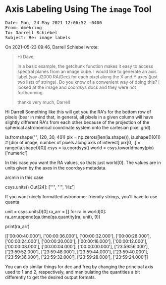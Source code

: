 # Axis Labeling Using The ``image`` Tool

<pre>
Date: Mon, 24 May 2021 12:06:52 -0400
From: dmehring <dmehring@nrao.edu>
To: Darrell Schiebel <drs@nrao.edu>
Subject: Re: image labels
</pre>

On 2021-05-23 09:46, Darrell Schiebel wrote:
> Hi Dave,
> 
> In a basic example, the getchunk function makes it easy to access 
> spectral
> planes from an image cube. I would like to generate an axis label (say
> J2000 RA/Dec) for each pixel along the X and Y axes (just two lists of
> strings). Do you know of a convenient way of doing this? I looked at 
> the
> image and coordsys docs and they were not forthcoming.
> 
> thanks very much,
> Darrell

Hi Darrell
Something like this will get you the RA's for the bottom row of pixels 
(bear in mind that, in general, all pixels in a given column will have 
slightly different RA's from each other because of the projection of the 
spherical astronomical coordinate system onto the cartesian pixel grid).

ia.fromshape("", [20, 30, 40])
pix = np.zeros([len(ia.shape()), ia.shape()[0]]) # [dim of image, number 
of pixels along axis of interest]
pix[0, :] = range(ia.shape()[0])
csys = ia.coordsys()
world = csys.toworldmany(pix)['numeric']


In this case you want the RA values, so thats just world[0]. The values 
are in units given by the axes in the coordsys metadata.

arcmin in this case

csys.units()
Out[24]: ["'", "'", 'Hz']

If you want nicely formatted astronomer friendly strings, you'll have to 
use quanta

unit = csys.units()[0]
ra_arr = []
for ra in world[0]:
     ra_arr.append(qa.time(qa.quantity(ra, unit), 9))

print(ra_arr)

[['00:00:40.000'], ['00:00:36.000'], ['00:00:32.000'], ['00:00:28.000'], 
['00:00:24.000'], ['00:00:20.000'], ['00:00:16.000'], ['00:00:12.000'], 
['00:00:08.000'], ['00:00:04.000'], ['00:00:00.000'], ['23:59:56.000'], 
['23:59:52.000'], ['23:59:48.000'], ['23:59:44.000'], ['23:59:40.000'], 
['23:59:36.000'], ['23:59:32.000'], ['23:59:28.000'], ['23:59:24.000']]

You can do similar things for dec and freq by changing the principal 
axis used to 1 and 2, respectively, and manipulating the quantities a 
bit differently to get the desired output formats.
